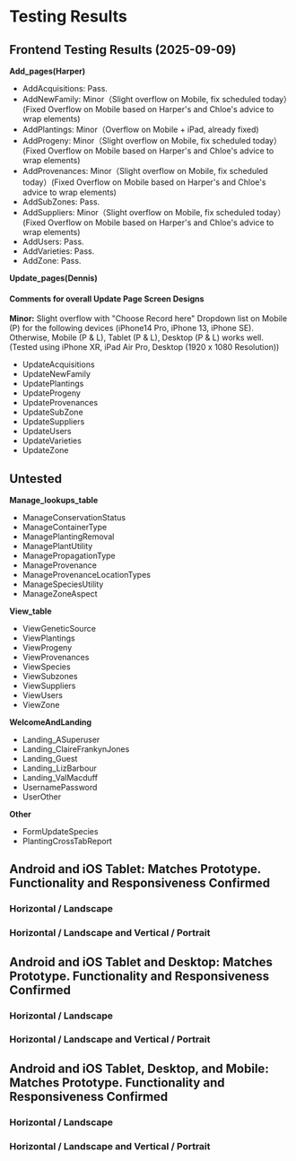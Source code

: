 # Testing Results
## Frontend Testing Results (2025-09-09)
**Add_pages(Harper)**
- AddAcquisitions: Pass. 
- AddNewFamily: Minor（Slight overflow on Mobile, fix scheduled today）(Fixed Overflow on Mobile based on Harper's and Chloe's advice to wrap elements)
- AddPlantings: Minor（Overflow on Mobile + iPad, already fixed) 
- AddProgeny: Minor（Slight overflow on Mobile, fix scheduled today）(Fixed Overflow on Mobile based on Harper's and Chloe's advice to wrap elements)
- AddProvenances: Minor（Slight overflow on Mobile, fix scheduled today）(Fixed Overflow on Mobile based on Harper's and Chloe's advice to wrap elements)
- AddSubZones: Pass. 
- AddSuppliers: Minor（Slight overflow on Mobile, fix scheduled today）(Fixed Overflow on Mobile based on Harper's and Chloe's advice to wrap elements)
- AddUsers: Pass.
- AddVarieties: Pass.
- AddZone: Pass.

**Update_pages(Dennis)**
#### Comments for overall Update Page Screen Designs
**Minor:** Slight overflow with "Choose Record here" Dropdown list on Mobile (P) for the following devices (iPhone14 Pro, iPhone 13, iPhone SE).
Otherwise, Mobile (P & L), Tablet (P & L), Desktop (P & L) works well. (Tested using iPhone XR, iPad Air Pro, Desktop (1920 x 1080 Resolution))

- UpdateAcquisitions
- UpdateNewFamily 
- UpdatePlantings
- UpdateProgeny
- UpdateProvenances
- UpdateSubZone
- UpdateSuppliers
- UpdateUsers
- UpdateVarieties
- UpdateZone

## Untested
**Manage_lookups_table**
- ManageConservationStatus
- ManageContainerType
- ManagePlantingRemoval
- ManagePlantUtility
- ManagePropagationType
- ManageProvenance
- ManageProvenanceLocationTypes
- ManageSpeciesUtility
- ManageZoneAspect

**View_table**
- ViewGeneticSource
- ViewPlantings
- ViewProgeny
- ViewProvenances
- ViewSpecies
- ViewSubzones
- ViewSuppliers
- ViewUsers
- ViewZone

**WelcomeAndLanding**
- Landing_ASuperuser
- Landing_ClaireFrankynJones
- Landing_Guest
- Landing_LizBarbour
- Landing_ValMacduff
- UsernamePassword
- UserOther

**Other**
- FormUpdateSpecies
- PlantingCrossTabReport

## Android and iOS Tablet: Matches Prototype. Functionality and Responsiveness Confirmed
### Horizontal / Landscape

### Horizontal / Landscape and Vertical / Portrait

## Android and iOS Tablet and Desktop: Matches Prototype. Functionality and Responsiveness Confirmed
### Horizontal / Landscape

### Horizontal / Landscape and Vertical / Portrait

## Android and iOS Tablet, Desktop, and Mobile: Matches Prototype. Functionality and Responsiveness Confirmed
### Horizontal / Landscape

### Horizontal / Landscape and Vertical / Portrait

